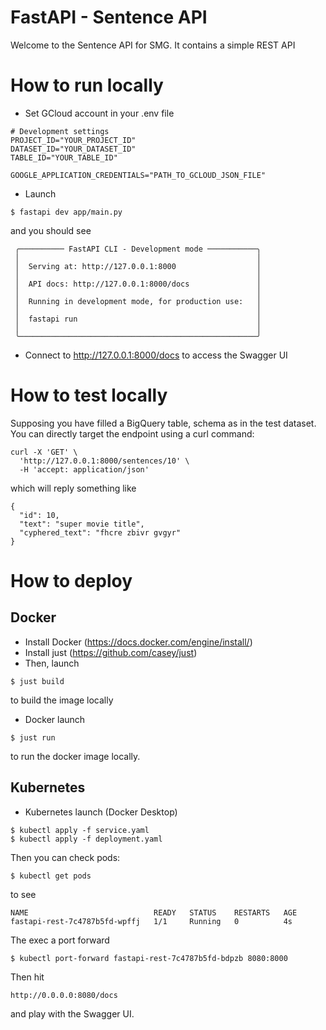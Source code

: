 # FastAPI - Sentence API

Welcome to the Sentence API for SMG.
It contains a simple REST API

# How to run locally

- Set GCloud account in your .env file
```
# Development settings
PROJECT_ID="YOUR_PROJECT_ID"
DATASET_ID="YOUR_DATASET_ID"
TABLE_ID="YOUR_TABLE_ID"

GOOGLE_APPLICATION_CREDENTIALS="PATH_TO_GCLOUD_JSON_FILE"
```

- Launch
```
$ fastapi dev app/main.py
```
and you should see
```
 ╭────────── FastAPI CLI - Development mode ───────────╮                                                                                                                                 
 │                                                     │                                                                                                                                 
 │  Serving at: http://127.0.0.1:8000                  │                                                                                                                                 
 │                                                     │                                                                                                                                 
 │  API docs: http://127.0.0.1:8000/docs               │                                                                                                                                 
 │                                                     │                                                                                                                                 
 │  Running in development mode, for production use:   │                                                                                                                                 
 │                                                     │                                                                                                                                 
 │  fastapi run                                        │                                                                                                                                 
 │                                                     │                                                                                                                                 
 ╰─────────────────────────────────────────────────────╯ 
```
- Connect to http://127.0.0.1:8000/docs to access the Swagger UI

# How to test locally
Supposing you have filled a BigQuery table, schema as in the test dataset.
You can directly target the endpoint using a curl command:
```
curl -X 'GET' \
  'http://127.0.0.1:8000/sentences/10' \
  -H 'accept: application/json'
```
which will reply something like
```
{
  "id": 10,
  "text": "super movie title",
  "cyphered_text": "fhcre zbivr gvgyr"
}
```

# How to deploy
## Docker
- Install Docker (https://docs.docker.com/engine/install/)
- Install just (https://github.com/casey/just)
- Then, launch
```
$ just build
```
to build the image locally

- Docker launch
```
$ just run
```
to run the docker image locally.

## Kubernetes
- Kubernetes launch (Docker Desktop)
```
$ kubectl apply -f service.yaml
$ kubectl apply -f deployment.yaml
```

Then you can check pods:
```
$ kubectl get pods
```

to see
```
NAME                            READY   STATUS    RESTARTS   AGE
fastapi-rest-7c4787b5fd-wpffj   1/1     Running   0          4s
```

The exec a port forward
```
$ kubectl port-forward fastapi-rest-7c4787b5fd-bdpzb 8080:8000
```

Then hit
```
http://0.0.0.0:8080/docs
```

and play with the Swagger UI.
